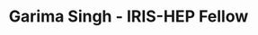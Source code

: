 ---
permalink: /fellows/GarimaSingh.html
layout: fellow
pagetype: fellow
active: false
title: Garima Singh - IRIS-HEP Fellow
fellow-name: Garima Singh
project_title: Floating Point Error Evaluation With Clad
focus-area: ia
dates:
  start: 2021-01-11
  end: 2021-05-30
photo: /assets/images/team/garima-singh.jpg
institution: Manipal Institute of Technology
website:
e-mail: garimasingh0028@gmail.com
mentors:
- Vassil Vassilev (Princeton University)
- David Lange (Princeton University)
project_goal: >
  Floating-point estimation errors have been a testament to the finite nature of computing.
  Moreover, the predominance of Floating-point numbers in real-valued computation
  does not help that fact. Float computations are highly dependent on precision, and
  in most cases, very high precision calculation is not only not possible but very
  inefficient. Here, one has no choice but to resort to lower precision computing,
  which in turn is quite prone to errors. These errors result in inaccurate and sometimes
  catastrophic results; hence, it is imperative to estimate these errors accurately.
  This project aims to use Clad, a source transformation AD tool for C++ implemented
  as a plugin for the C++ compiler Clang, to develop a generic error estimation framework
  that is not bound to a particular error approximation model. It will allow users
  to select their preferable estimation logic and automatically generate functions
  augmented with code for the specified error estimator.
proposal: /assets/pdf/garima_proposal.pdf
presentations:
- title: Floating Point Error Evaluation With Clad
  date: 2021-06-21
  url: https://indico.cern.ch/event/1040761/contributions/4371613/attachments/2268248/3851583/floating_point_error_est.pdf
  meeting: IRIS-HEP Topical Meetings
  meetingurl: https://indico.cern.ch/event/1040761/
  recordingurl:
  focus-area: ia
- title: Estimating Floating-Point Errors Using Automatic Differentiation
  date: 2022-04-14
  url: https://compiler-research.org/assets/presentations/G_Singh-SIAMUQ22_FP_Error_Estimation.pdf
  meeting: SIAM Conference on Uncertainty Quantification (UQ22)
  meetingurl: https://www.siam.org/conferences/cm/conference/uq22
  recordingurl: https://www.youtube.com/watch?v=pndnawFPKHA&list=PLeZvkLnDkqbS8yQZ6VprODLKQVdL7vlTO&index=8
  focus-area: ia
- title: Automatic Differentiation in ROOT
  date: 2022-09-14
  url: https://indico.cern.ch/event/1145124/contributions/4948827/
  meeting: Second MODE Workshop on Differentiable Programming for Experiment Design
  meetingurl: https://indico.cern.ch/event/1145124/
  recordingurl:
  focus-area: ia
- title: Automatic differentiation of binned likelihoods with RooFit and Clad
  date: 2022-10-26
  url: https://indico.cern.ch/event/1106990/contributions/4998060/
  meeting: 21st International Workshop on Advanced Computing and Analysis Techniques in Physics Research
  meetingurl: https://indico.cern.ch/event/1106990/
  recordingurl:
  focus-area: ia
current_status: >
  <strong>February 2022</strong> - Research Software Intern for IRIS-HEP and CERN SFT (at CERN in Geneva, Switzerland)
github-username: grimmmyshini

linkedin-profile: https://www.linkedin.com/in/garimasingh28/
---